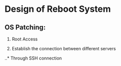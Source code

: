 # Design of Reboot System

## OS Patching:

1. Root Access

2. Establish the connection between different servers

  ..* Through SSH connection




